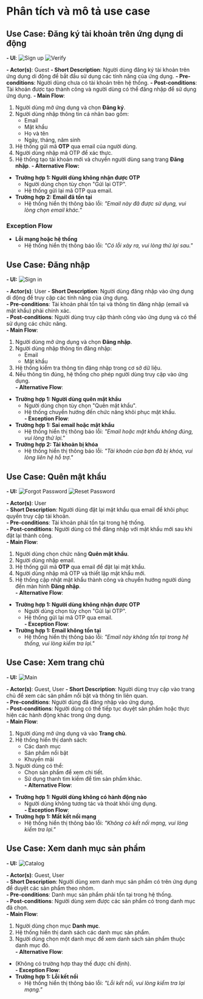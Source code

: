 # Phân tích và mô tả use case

## Use Case: Đăng ký tài khoản trên ứng dụng di động

**- UI**:
![Sign up](https://github.com/user-attachments/assets/941bdebc-7e1c-41e2-a146-a83083705df6)
![Verify](https://github.com/user-attachments/assets/15a2cf9c-8fbf-4a6f-9901-5704242c47c3)

**- Actor(s)**: Guest
**- Short Description**: Người dùng đăng ký tài khoản trên ứng dụng di động để bắt đầu sử dụng các tính năng của ứng dụng.
**- Pre-conditions**: Người dùng chưa có tài khoản trên hệ thống.
**- Post-conditions**: Tài khoản được tạo thành công và người dùng có thể đăng nhập để sử dụng ứng dụng.
**- Main Flow**:
1. Người dùng mở ứng dụng và chọn **Đăng ký**.
2. Người dùng nhập thông tin cá nhân bao gồm:
   - Email
   - Mật khẩu
   - Họ và tên
   - Ngày, tháng, năm sinh
3. Hệ thống gửi mã **OTP** qua email của người dùng.
4. Người dùng nhập mã OTP để xác thực.
5. Hệ thống tạo tài khoản mới và chuyển người dùng sang trang **Đăng nhập**.
**- Alternative Flow:**
- **Trường hợp 1: Người dùng không nhận được OTP**
  - Người dùng chọn tùy chọn "Gửi lại OTP".
  - Hệ thống gửi lại mã OTP qua email.
- **Trường hợp 2: Email đã tồn tại**
  - Hệ thống hiển thị thông báo lỗi: *"Email này đã được sử dụng, vui lòng chọn email khác."*

### Exception Flow
- **Lỗi mạng hoặc hệ thống**
  - Hệ thống hiển thị thông báo lỗi: *"Có lỗi xảy ra, vui lòng thử lại sau."*

## Use Case: Đăng nhập

**- UI:**
![Sign in](https://github.com/user-attachments/assets/84a0a5e3-7d78-4f13-9fd8-b700374f3cdb)

**- Actor(s)**: User
**- Short Description**: Người dùng đăng nhập vào ứng dụng di động để truy cập các tính năng của ứng dụng.  
**- Pre-conditions**: Tài khoản phải tồn tại và thông tin đăng nhập (email và mật khẩu) phải chính xác.  
**- Post-conditions**: Người dùng truy cập thành công vào ứng dụng và có thể sử dụng các chức năng.  
**- Main Flow**:  
1. Người dùng mở ứng dụng và chọn **Đăng nhập**.  
2. Người dùng nhập thông tin đăng nhập:  
   - Email  
   - Mật khẩu  
3. Hệ thống kiểm tra thông tin đăng nhập trong cơ sở dữ liệu.  
4. Nếu thông tin đúng, hệ thống cho phép người dùng truy cập vào ứng dụng.  
**- Alternative Flow**:  
- **Trường hợp 1: Người dùng quên mật khẩu**  
  - Người dùng chọn tùy chọn "Quên mật khẩu".  
  - Hệ thống chuyển hướng đến chức năng khôi phục mật khẩu.  
**- Exception Flow**:  
- **Trường hợp 1: Sai email hoặc mật khẩu**  
  - Hệ thống hiển thị thông báo lỗi: *"Email hoặc mật khẩu không đúng, vui lòng thử lại."*  
- **Trường hợp 2: Tài khoản bị khóa**  
  - Hệ thống hiển thị thông báo lỗi: *"Tài khoản của bạn đã bị khóa, vui lòng liên hệ hỗ trợ."*

## Use Case: Quên mật khẩu

**- UI:**
![Forgot Password](https://github.com/user-attachments/assets/5710e6fb-1fbf-4172-a9d8-8572ef2dd09a)
![Reset Password](https://github.com/user-attachments/assets/f455bc1e-eb54-40f3-81e8-d59727b66271)

**- Actor(s)**: User  
**- Short Description**: Người dùng đặt lại mật khẩu qua email để khôi phục quyền truy cập tài khoản.  
**- Pre-conditions**: Tài khoản phải tồn tại trong hệ thống.  
**- Post-conditions**: Người dùng có thể đăng nhập với mật khẩu mới sau khi đặt lại thành công.  
**- Main Flow**:  
1. Người dùng chọn chức năng **Quên mật khẩu**.  
2. Người dùng nhập email.  
3. Hệ thống gửi mã **OTP** qua email để đặt lại mật khẩu.  
4. Người dùng nhập mã OTP và thiết lập mật khẩu mới.  
5. Hệ thống cập nhật mật khẩu thành công và chuyển hướng người dùng đến màn hình **Đăng nhập**.  
**- Alternative Flow**:  
- **Trường hợp 1: Người dùng không nhận được OTP**  
  - Người dùng chọn tùy chọn "Gửi lại OTP".  
  - Hệ thống gửi lại mã OTP qua email.  
**- Exception Flow**:  
- **Trường hợp 1: Email không tồn tại**  
  - Hệ thống hiển thị thông báo lỗi: *"Email này không tồn tại trong hệ thống, vui lòng kiểm tra lại."*  

## Use Case: Xem trang chủ

**- UI:**
![Main](https://github.com/user-attachments/assets/48a5e16b-0604-4295-b071-eebc47e5928c)

**- Actor(s)**: Guest, User
**- Short Description**: Người dùng truy cập vào trang chủ để xem các sản phẩm nổi bật và thông tin liên quan.  
**- Pre-conditions**: Người dùng đã đăng nhập vào ứng dụng.  
**- Post-conditions**: Người dùng có thể tiếp tục duyệt sản phẩm hoặc thực hiện các hành động khác trong ứng dụng.  
**- Main Flow**:  
1. Người dùng mở ứng dụng và vào **Trang chủ**.  
2. Hệ thống hiển thị danh sách:  
   - Các danh mục  
   - Sản phẩm nổi bật  
   - Khuyến mãi  
3. Người dùng có thể:  
   - Chọn sản phẩm để xem chi tiết.  
   - Sử dụng thanh tìm kiếm để tìm sản phẩm khác.  
**- Alternative Flow**:  
- **Trường hợp 1: Người dùng không có hành động nào**  
  - Người dùng không tương tác và thoát khỏi ứng dụng.  
**- Exception Flow**:  
- **Trường hợp 1: Mất kết nối mạng**  
  - Hệ thống hiển thị thông báo lỗi: *"Không có kết nối mạng, vui lòng kiểm tra lại."*

## Use Case: Xem danh mục sản phẩm

**- UI:**
![Catalog](https://github.com/user-attachments/assets/9f0e7470-99b2-4ab4-ae80-99fde757b19d)

**- Actor(s)**: Guest, User  
**- Short Description**: Người dùng xem danh mục sản phẩm có trên ứng dụng để duyệt các sản phẩm theo nhóm.  
**- Pre-conditions**: Danh mục sản phẩm phải tồn tại trong hệ thống.  
**- Post-conditions**: Người dùng xem được các sản phẩm có trong danh mục đã chọn.  
**- Main Flow**:  
1. Người dùng chọn mục **Danh mục**.  
2. Hệ thống hiển thị danh sách các danh mục sản phẩm.  
3. Người dùng chọn một danh mục để xem danh sách sản phẩm thuộc danh mục đó.  
**- Alternative Flow**:  
- (Không có trường hợp thay thế được chỉ định).  
**- Exception Flow**:  
- **Trường hợp 1: Lỗi kết nối**  
  - Hệ thống hiển thị thông báo lỗi: *"Lỗi kết nối, vui lòng kiểm tra lại mạng."*  

